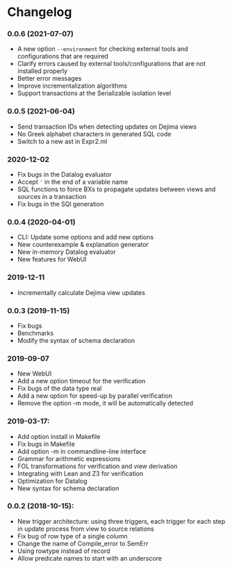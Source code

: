 # Changelog

### 0.0.6 (2021-07-07)
* A new option `--environment` for checking external tools and configurations that are required
* Clarify errors caused by external tools/configurations that are not installed properly
* Better error messages
* Improve incrementalization algorithms
* Support transactions at the Serializable isolation level

### 0.0.5 (2021-06-04)
* Send transaction IDs when detecting updates on Dejima views
* No Greek alphabet characters in generated SQL code
* Switch to a new ast in Expr2.ml

### 2020-12-02
* Fix bugs in the Datalog evaluator
* Accept `'` in the end of a variable name
* SQL functions to force BXs to propagate updates between views and sources in a transaction
* Fix bugs in the SQl generation

### 0.0.4 (2020-04-01)
* CLI: Update some options and add new options
* New counterexample & explanation generator
* New in-memory Datalog evaluator
* New features for WebUI

### 2019-12-11
* Incrementally calculate Dejima view updates

### 0.0.3 (2019-11-15)
* Fix bugs
* Benchmarks
* Modify the syntax of schema declaration

### 2019-09-07
* New WebUI
* Add a new option timeout for the verification
* Fix bugs of the data type real 
* Add a new option for speed-up by parallel verification
* Remove the option -m mode, it will be automatically detected 

### 2019-03-17:
* Add option install in Makefile
* Fix bugs in Makefile
* Add option -m in commandline-line interface
* Grammar for arithmetic expressions
* FOL transformations for verification and view derivation
* Integrating with Lean and Z3 for verification
* Optimization for Datalog
* New syntax for schema declaration

### 0.0.2 (2018-10-15):

* New trigger architecture: using three triggers, each trigger for each step in update process from view to source relations
* Fix bug of row type of a single column
* Change the name of Compile_error to SemErr
* Using rowtype instead of record
* Allow predicate names to start with an underscore